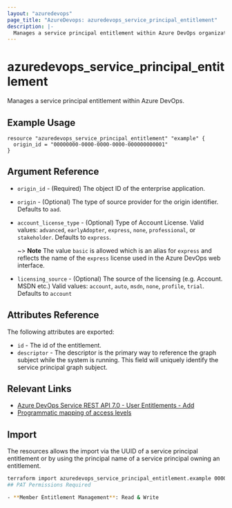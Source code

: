 ```yaml
---
layout: "azuredevops"
page_title: "AzureDevops: azuredevops_service_principal_entitlement"
description: |-
  Manages a service principal entitlement within Azure DevOps organization.
---
```


# azuredevops_service_principal_entitlement

Manages a service principal entitlement within Azure DevOps.

## Example Usage

```hcl
resource "azuredevops_service_principal_entitlement" "example" {
  origin_id = "00000000-0000-0000-0000-000000000001"
}
```

## Argument Reference

- `origin_id` - (Required) The object ID of the enterprise application.
- `origin` - (Optional) The type of source provider for the origin identifier. Defaults to `aad`.
- `account_license_type` - (Optional) Type of Account License. Valid values: `advanced`, `earlyAdopter`, `express`, `none`, `professional`, or `stakeholder`. Defaults to `express`.

  ~> **Note**
  The value `basic` is allowed which is an alias for `express` and reflects the name of the `express` license used in the Azure DevOps web interface.


- `licensing_source` - (Optional) The source of the licensing (e.g. Account. MSDN etc.) Valid values: `account`, `auto`, `msdn`, `none`, `profile`, `trial`. Defaults to `account`

## Attributes Reference

The following attributes are exported:

- `id` - The id of the entitlement.
- `descriptor` - The descriptor is the primary way to reference the graph subject while the system is running. This field will uniquely identify the service principal graph subject.

## Relevant Links

- [Azure DevOps Service REST API 7.0 - User Entitlements - Add](https://learn.microsoft.com/en-us/rest/api/azure/devops/memberentitlementmanagement/service-principal-entitlements/add?view=azure-devops-rest-7.1)
- [Programmatic mapping of access levels](https://docs.microsoft.com/en-us/azure/devops/organizations/security/access-levels?view=azure-devops#programmatic-mapping-of-access-levels)

## Import

The resources allows the import via the UUID of a service principal entitlement or by using the principal name of a service principal owning an entitlement.

```sh
terraform import azuredevops_service_principal_entitlement.example 00000000-0000-0000-0000-000000000000
## PAT Permissions Required

- **Member Entitlement Management**: Read & Write
